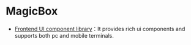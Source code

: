 # MagicBox

- [Frontend UI component library](https://magicbox.bk.tencent.com/)：It provides rich ui components and supports both pc and mobile terminals.
